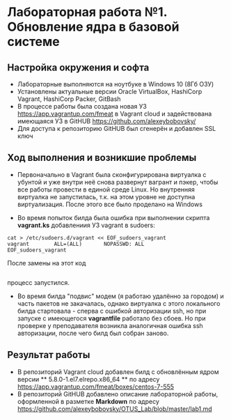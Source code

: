 # Лабораторная работа №1.  Обновление ядра в базовой системе 

## Настройка окружения и софта

* Лабораторные выполняются на ноутбуке в Windows 10 (8Гб ОЗУ)
* Установлены актуальные версии Oracle VirtualBox, HashiCorp Vagrant, HashiCorp Packer, GitBash
* В процессе работы была создана новая УЗ  https://app.vagrantup.com/fmeat  в Vagrant cloud и задействована имеющаяся УЗ в GitHUB https://github.com/alexeybobovsky/
* Для доступа к репозиторию GitHUB был сгенерён и добавлен SSL ключ

## Ход выполнения и возникшие проблемы

* Первоначально в Vagrant была сконфигурирована виртуалка с убунтой и уже внутри неё снова развернут вагрант и пэкер, чтобы все работы провести в единой среде Linux. Но внутренняя виртуалка не запустилась, т.к. на этом уровне не доступна виртуализация. После этого все было проделано на Windows

* Во время попыток билда была ошибка при выполнении скрипта **vagrant.ks** добавлениия УЗ vagrant в sudoers: 
``` # Add vagrant to sudoers
cat > /etc/sudoers.d/vagrant << EOF_sudoers_vagrant
vagrant        ALL=(ALL)       NOPASSWD: ALL
EOF_sudoers_vagrant 
``` 
После замены на этот код
``` echo -e "vagrant        ALL=(ALL)       NOPASSWD: ALL\n" | sudo tee --append /etc/sudoers.d/vagrant 
``` 
процесс запустился.

* Во время билда "подвис" модем (я работаю удалённо за городом) и часть пакетов не закачалась, однако виртуалка с этого локального билда  стартовала - сперва с ошибкой авторизации ssh, но при запуске с имеющегося **vagrantfile** работало без сбоев. Но при проверке у преподавателя возникла аналогичная ошибка ssh авторизации, после чего билд был собран заново.

## Результат работы

* В репозиторий Vagrant cloud добавлен билд с обновлённым ядром версии ** 5.8.0-1.el7.elrepo.x86_64 ** по адресу https://app.vagrantup.com/fmeat/boxes/centos-7-555
* В репозиторий GitHUB добавлено описание лабораторной работы, оформленной в разметке **Markdown** по адресу https://github.com/alexeybobovsky/OTUS_Lab/blob/master/lab1.md


 


